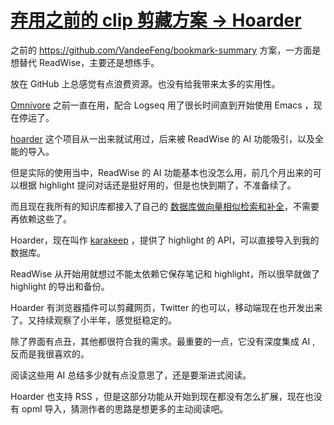 # [弃用之前的 clip 剪藏方案 → Hoarder](https://github.com/VandeeFeng/gitmemo/issues/63)

之前的 https://github.com/VandeeFeng/bookmark-summary 方案，一方面是想替代 ReadWise，主要还是想练手。

放在 GitHub 上总感觉有点浪费资源。也没有给我带来太多的实用性。

[Omnivore](https://omnivore.app/) 之前一直在用，配合 Logseq 用了很长时间直到开始使用 Emacs ，现在停运了。

[hoarder](https://github.com/hoarder-app/hoarder/) 这个项目从一出来就试用过，后来被 ReadWise 的 AI 功能吸引，以及全能的导入。

但是实际的使用当中，ReadWise 的 AI 功能基本也没怎么用，前几个月出来的可以根据 highlight 提问对话还是挺好用的，但是也快到期了，不准备续了。

而且现在我所有的知识库都接入了自己的 [数据库做向量相似检索和补全](https://www.vandee.art/blog/2025-06-10-nonotes-auto-completion.html)，不需要再依赖这些了。

Hoarder，现在叫作 [karakeep](https://github.com/karakeep-app/karakeep) ，提供了 highlight 的 API，可以直接导入到我的数据库。

ReadWise 从开始用就想过不能太依赖它保存笔记和 highlight，所以很早就做了 highlight 的导出和备份。

Hoarder 有浏览器插件可以剪藏网页，Twitter 的也可以，移动端现在也开发出来了。又持续观察了小半年，感觉挺稳定的。

除了界面有点丑，其他都很符合我的需求。最重要的一点，它没有深度集成 AI , 反而是我很喜欢的。

阅读这些用 AI 总结多少就有点没意思了，还是要渐进式阅读。

Hoarder 也支持 RSS ，但是这部分功能从开始到现在都没有怎么扩展，现在也没有 opml 导入，猜测作者的思路是想更多的主动阅读吧。

